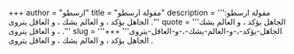 +++
author = "ارسطو"
title = "مقولة ارسطو"
description = '''مقولة ارسطو: الجاهل يؤكد ، و العالم يشك ، و العاقل يتروى .'''
quote = '''الجاهل يؤكد ، و العالم يشك ، و العاقل يتروى .'''
slug = '''الجاهل-يؤكد-،-و-العالم-يشك-،-و-العاقل-يتروى'''
+++
الجاهل يؤكد ، و العالم يشك ، و العاقل يتروى .
